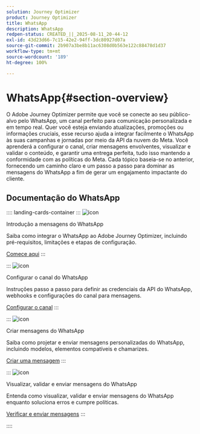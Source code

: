 ```yaml
---
solution: Journey Optimizer
product: Journey Optimizer
title: WhatsApp
description: WhatsApp
redpen-status: CREATED_||_2025-08-11_20-44-12
exl-id: 43d23d66-7c15-42e2-94ff-3dc80927d07a
source-git-commit: 2b907a3be8b11ac6308d0b563e122c88478d1d37
workflow-type: tm+mt
source-wordcount: '189'
ht-degree: 100%

---
```


# WhatsApp{#section-overview}

O Adobe Journey Optimizer permite que você se conecte ao seu público-alvo pelo WhatsApp, um canal perfeito para comunicação personalizada e em tempo real. Quer você esteja enviando atualizações, promoções ou informações cruciais, esse recurso ajuda a integrar facilmente o WhatsApp às suas campanhas e jornadas por meio da API da nuvem do Meta. Você aprenderá a configurar o canal, criar mensagens envolventes, visualizar e validar o conteúdo, e garantir uma entrega perfeita, tudo isso mantendo a conformidade com as políticas do Meta. Cada tópico baseia-se no anterior, fornecendo um caminho claro e um passo a passo para dominar as mensagens do WhatsApp a fim de gerar um engajamento impactante do cliente.

## Documentação do WhatsApp

:::: landing-cards-container
:::
![icon](https://cdn.experienceleague.adobe.com/icons/circle-play.svg)

Introdução a mensagens do WhatsApp

Saiba como integrar o WhatsApp ao Adobe Journey Optimizer, incluindo pré-requisitos, limitações e etapas de configuração.

[Comece aqui](../using/whatsapp/get-started-whatsapp.md)
:::

:::
![icon](https://cdn.experienceleague.adobe.com/icons/gear.svg)

Configurar o canal do WhatsApp

Instruções passo a passo para definir as credenciais da API do WhatsApp, webhooks e configurações do canal para mensagens.

[Configurar o canal](../using/whatsapp/whatsapp-configuration.md)
:::

:::
![icon](https://cdn.experienceleague.adobe.com/icons/list-check.svg)

Criar mensagens do WhatsApp

Saiba como projetar e enviar mensagens personalizadas do WhatsApp, incluindo modelos, elementos compatíveis e chamarizes.

[Criar uma mensagem](../using/whatsapp/create-whatsapp.md)
:::

:::
![icon](https://cdn.experienceleague.adobe.com/icons/check-circle.svg)

Visualizar, validar e enviar mensagens do WhatsApp

Entenda como visualizar, validar e enviar mensagens do WhatsApp enquanto soluciona erros e cumpre políticas.

[Verificar e enviar mensagens](../using/whatsapp/send-whatsapp.md)
:::

::::
